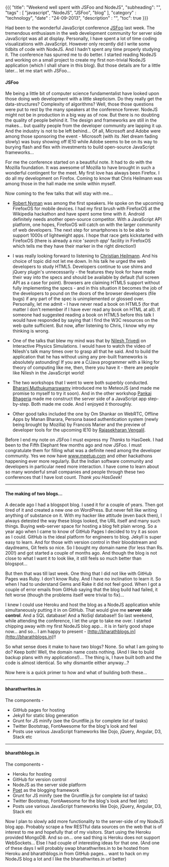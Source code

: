 {{{
    "title": "Weekend well spent with JSFoo and NodeJS",
    "subheading": "",
    "tags" : [ "javascript", "NodeJS", "JSFoo", "blog" ],
    "category" : "technology",
    "date" : "24-09-2013",
    "description" : "",
    "toc": true
}}}

Had been to the wonderful JavaScript conference [JSFoo](https://funnel.hasgeek.com/jsfoo2013/) last week. The tremendous enthusiasm in the web development community for server side JavaScript was all at display. Personally, I have spent a lot of time coding visualizations with JavaScript. However only recently did I write some tidbits of code with NodeJS. And I hadn't spent any time properly studying it. The conference has spurred me to do better. I started reading NodeJS and working on a small project to create my first non-trivial NodeJS application (which I shall share in this blog). But those details are for a little later… let me start with JSFoo…

#### JSFoo
Me being a little bit of computer science fundamentalist have looked upon those doing web development with a little skepticism. Do they really get the data-structures? Complexity of algorithms? Well, those those questions were put to rest by the many speakers at the conference forever. NodeJS might not be in production in a big way as of now. But there is no doubting the quality of people behind it. The design and frameworks are still in the makes… but quality people from the developer community are lapping it up. And the industry is not to be left behind… Of all, Microsoft and Adobe were among those sponsoring the event - Microsoft (with its .Net dream fading slowly) was busy showing off IE10 while Adobe seems to be on its way to burying flash and flex with investments to build open-source JavaScript frameworks… 

For me the conference started on a beautiful note. It had to do with the Mozilla foundation. It was awesome of Mozilla to have brought in such a wonderful contingent for the meet. My first love has always been Firefox. I do all my development on Firefox. Coming to know that Chris Heilmann was among those in the hall made me smile within myself.

Now coming to the few talks that will stay with me…

* [Robert Nyman](http://robertnyman.com/) was among the first speakers. He spoke on the upcoming FirefoxOS for mobile devices. I had my first brush with FirefoxOS at the Wikipedia hackathon and have spent some time with it. Android definitely needs another open-source competitor. With a JavaScript API platform, one hopes, FirefoxOS will catch on with the larger community of web developers. The next step for smartphones is to be able to support 1000s of lightweight apps. I hope that race gets kickstarted with FirefoxOS (there is already a nice '*search app*' facility in FirefoxOS which tells me they have their marker in the right direction!)

* I was really looking forward to listening to [Christian Heilmann](http://christianheilmann.com/). And his choice of topic did not let me down. In his talk he urged the web developers to study HTML5. Developers continue to use shims and jQuery plugin's unnecessarily - the features they look for have made their way into the specs and should be available by default (full screen API as a case for point). Browsers are claiming HTML5 support without fully implementing the specs - and in this situation it becomes the job of the developers to pound on the doors of the browser developers (file bugs) if any part of the spec is unimplemented or glossed over. Personally, let me admit - I have never read a book on HTML5 (for that matter I don't remember if I have ever read any book on HTML at all). If someone had suggested reading a book on HTML5 before this talk I would have responded by saying that I find the W3C resources on the web quite sufficient. But now, after listening to Chris, I know why my thinking is wrong.

* One of the talks that blew my mind was that by [Nilesh Trivedi](http://www.nileshtrivedi.com/) on Interactive Physics Simulations. I would have to watch the video of Nilesh's talk many times over to grasp all that he said. And to build the application that he has without using any pre-built frameworks is absolutely astounding! If you are a C/Java programmer with a liking for theory of computing like me, then, there you have it - there are people like Nilesh in the JavaScript world! 

* The two workshops that I went to were both superbly conducted. [Bharani Muthukumarswamy](http://bharani.herokuapp.com/) introduced me to MeteorJS (and made me promise to myself to try it soon). And in the other workshop [Pankaj Bhageria](https://github.com/panbhag) made me construct the server side of a JavaScript app step-by-step. Both made me code. And I enjoyed it thoroughly.

* Other good talks included the one by Om Shankar on WebRTC, Offline Apps by Manan Bharara, Persona based authentication system (newly being brought by Mozilla) by Francois Marier and the preview of developer tools for the upcoming IE10 by [Rajasekharan Vengalil](http://blogorama.nerdworks.in/).

Before I end my note on JSFoo I must express my *Thanks* to HasGeek. I had been to the Fifth Elephant few months ago and now JSFoo. I must congratulate them for filling what was a definite need among the developer community. Yes we now have www.meetup.com and other hackathons happening ever more regularly. But the Indian software community and developers in particular need more interaction. I have come to learn about so many wonderful small companies and people through these two conferences that I have lost count. *Thank you HasGeek!*

<hr>

#### The making of two blogs…
A decade ago I had a blogspot blog. I used it for a couple of years. Then got tired of it and created a new one on WordPress. But never felt like writing anything of substance on it. With my hacker like attitude (even back then), I always detested the way these blogs looked, the URL itself and many such things. Buying web-server space for hosting a blog felt plain wrong. So a year ago when I came to know of GitHub Pages I decided to try it as soon as I could. GitHub is the ideal platform for engineers to blog. Jekyll is super easy to learn. And for those with version control in their bloodstream and daydreams, Git feels so nice. So I bought my domain name (for less than Rs. 200!) and got started a couple of months ago. And though the blog is not close to what I want it to look like, it still feels so much better than blogspot…

But then that was till last week. One thing that I did not like with GitHub Pages was Ruby. I don't know Ruby. And I have no inclination to learn it. So when I had to understand Gems and Rake it did not feel good. When I got a couple of error emails from GitHub saying that the blog build had failed, it felt worse (though the problems itself were trivial to fix)…

I knew I could use Heroku and host the blog as a NodeJS application while simultaneously putting it in on GitHub. That would give me **server side control**. And a SQL database! And a NoSql database!! So last weekend, while attending the conference, I let the urge to take me over. I started chipping away with my first NodeJS blog app… it is in fairly good shape now… and so… I am happy to present - [http://bharathblogs.in](http://bharathblogs.in)!!

So what sense does it make to have two blogs? None. So what I am going to do? Keep both! Well, the domain name costs nothing. (And I like to build backup plans with my applications!)… The thing is, I have built both and the code is almost identical. So why dismantle either anyway...? 

Now here is a quick primer to how and what of building both these...

<hr>

#### bharathwrites.in
The components -

* GitHub pages for hosting
* Jekyll for static blog generation
* Grunt for JS minify (see the Gruntfile.js for complete list of tasks)
* Twitter Bootstrap, FontAwesome for the blog's look and feel
* Posts use various JavaScript frameworks like Dojo, jQuery, Angular, D3, Stack etc

<hr>

#### bharathblogs.in
The components -

* Heroku for hosting
* GitHub for version control
* NodeJS as the server side platform
* [Poet](http://jsantell.github.io/poet) as the blogging framework
* Grunt for JS minify (see the Gruntfile.js for complete list of tasks)
* Twitter Bootstrap, FontAwesome for the blog's look and feel (etc)
* Posts use various JavaScript frameworks like Dojo, jQuery, Angular, D3, Stack etc

Now I plan to slowly add more functionality to the server-side of my NodeJS blog app. Probably scrape a few RESTful data sources on the web that is of interest to me and hopefully that of my visitors. Start using the Heroku provided MongoDB. And so on… one sad thing is Heroku does not support WebSockets… Else I had couple of interesting ideas for that one. (And one of these days I will probably swap bharathwrites.in to be hosted from Heroku and bharathblogs.in from GitHub pages… want to hack on my NodeJS blog a lot and I like the bharathwrites.in url better) 